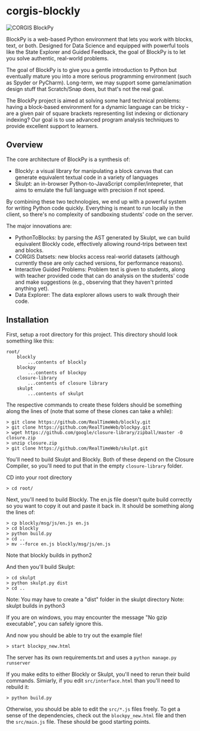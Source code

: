 corgis-blockly
==============

![CORGIS BlockPy](images/blockly-corgi-logo.png?raw=true "CORGIS BlockPy")

BlockPy is a web-based Python environment that lets you work with blocks, text, or both. Designed for Data Science and equipped with powerful tools like the State Explorer and Guided Feedback, the goal of BlockPy is to let you solve authentic, real-world problems.

The goal of BlockPy is to give you a gentle introduction to Python but eventually mature you into a more serious programming environment (such as Spyder or PyCharm). Long-term, we may support some game/animation design stuff that Scratch/Snap does, but that's not the real goal.

The BlockPy project is aimed at solving some hard technical problems: having a block-based environment for a dynamic language can be tricky - are a given pair of square brackets representing list indexing or dictionary indexing? Our goal is to use advanced program analysis techniques to provide excellent support to learners.

Overview
--------

The core architecture of BlockPy is a synthesis of:

* Blockly: a visual library for manipulating a block canvas that can generate equivalent textual code in a variety of languages
* Skulpt: an in-browser Python-to-JavaScript compiler/intepreter, that aims to emulate the full language with precision if not speed.

By combining these two technologies, we end up with a powerful system for writing Python code quickly. Everything is meant to run locally in the client, so there's no complexity of sandboxing students' code on the server.

The major innovations are:

* PythonToBlocks: by parsing the AST generated by Skulpt, we can build equivalent Blockly code, effectively allowing round-trips between text and blocks.
* CORGIS Datsets: new blocks access real-world datasets (although currently these are only cached versions, for performance reasons).
* Interactive Guided Problems: Problem text is given to students, along with teacher provided code that can do analysis on the students' code and make suggestions (e.g., observing that they haven't printed anything yet).
* Data Explorer: The data explorer allows users to walk through their code.

Installation
------------
First, setup a root directory for this project. This directory should look something like this:

    root/
        blockly
            ...contents of blockly
        blockpy
            ...contents of blockpy
        closure-library
            ...contents of closure library
        skulpt
            ...contents of skulpt

The respective commands to create these folders should be something along the lines of (note that some of these clones can take a while):

    > git clone https://github.com/RealTimeWeb/blockly.git
    > git clone https://github.com/RealTimeWeb/blockpy.git
    > wget https://github.com/google/closure-library/zipball/master -O closure.zip
    > unzip closure.zip
    > git clone https://github.com/RealTimeWeb/skulpt.git

You'll need to build Skulpt and Blockly. Both of these depend on the Closure Compiler, so you'll need to put that in the empty `closure-library` folder.
    
CD into your root directory

    > cd root/

Next, you'll need to build Blockly. The en.js file doesn't quite build correctly so you want to copy it out and paste it back in. It should be something along the lines of:

    > cp blockly/msg/js/en.js en.js
    > cd blockly
    > python build.py
    > cd ..
    > mv --force en.js blockly/msg/js/en.js

Note that blockly builds in python2

And then you'll build Skulpt:

    > cd skulpt
    > python skulpt.py dist
    > cd ..

Note: You may have to create a "dist" folder in the skulpt directory
Note: skulpt builds in python3

If you are on windows, you may encounter the message "No gzip executable", you can safely ignore this.
    
And now you should be able to try out the example file!

    > start blockpy_new.html
    
The server has its own requirements.txt and uses a `python manage.py runserver`

If you make edits to either Blockly or Skulpt, you'll need to rerun their build commands. Simiarly, if you edit ``src/interface.html`` than you'll need to rebuild it:

    > python build.py
    
Otherwise, you should be able to edit the ``src/*.js`` files freely. To get a sense of the dependencies, check out the ``blockpy_new.html`` file and then the ``src/main.js`` file. These should be good starting points.
